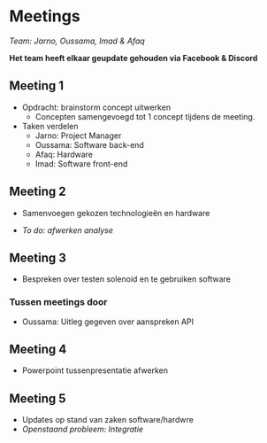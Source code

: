 # Meetings
_Team: Jarno, Oussama, Imad & Afaq_

**Het team heeft elkaar geupdate gehouden via Facebook & Discord**
## Meeting 1
 - Opdracht: brainstorm concept uitwerken
    - Concepten samengevoegd tot 1 concept tijdens de meeting.
- Taken verdelen
    - Jarno: Project Manager
    - Oussama: Software back-end
    - Afaq: Hardware
    - Imad: Software front-end
## Meeting 2
- Samenvoegen gekozen technologieën en hardware

- _To do: afwerken analyse_

## Meeting 3
- Bespreken over testen solenoid en te gebruiken software
### Tussen meetings door
- Oussama: Uitleg gegeven over aanspreken API
## Meeting 4
- Powerpoint tussenpresentatie afwerken

## Meeting 5
- Updates op stand van zaken software/hardwre
- _Openstaand probleem: Integratie_
